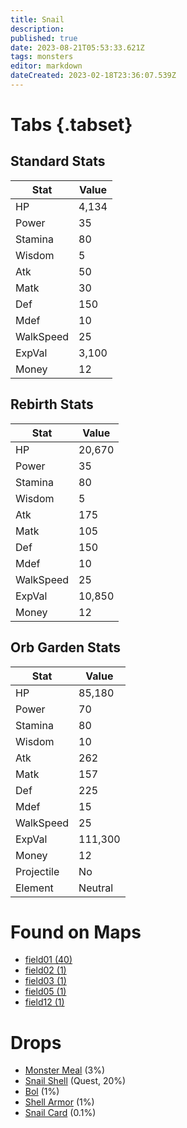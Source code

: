```yaml
---
title: Snail
description: 
published: true
date: 2023-08-21T05:53:33.621Z
tags: monsters
editor: markdown
dateCreated: 2023-02-18T23:36:07.539Z
---
```


# Tabs {.tabset}

## Standard Stats

|Stat|Value|
|-|-|
|HP|4,134|
|Power|35|
|Stamina|80|
|Wisdom|5|
|Atk|50|
|Matk|30|
|Def|150|
|Mdef|10|
|WalkSpeed|25|
|ExpVal|3,100|
|Money|12|
## Rebirth Stats

|Stat|Value|
|-|-|
|HP|20,670|
|Power|35|
|Stamina|80|
|Wisdom|5|
|Atk|175|
|Matk|105|
|Def|150|
|Mdef|10|
|WalkSpeed|25|
|ExpVal|10,850|
|Money|12|
## Orb Garden Stats

|Stat|Value|
|-|-|
|HP|85,180|
|Power|70|
|Stamina|80|
|Wisdom|10|
|Atk|262|
|Matk|157|
|Def|225|
|Mdef|15|
|WalkSpeed|25|
|ExpVal|111,300|
|Money|12|
|Projectile|No|
|Element|Neutral|

# Found on Maps
 * [field01 (40)](/maps/field01)
 * [field02 (1)](/maps/field02)
 * [field03 (1)](/maps/field03)
 * [field05 (1)](/maps/field05)
 * [field12 (1)](/maps/field12)

# Drops
 * [Monster Meal](/items/monster-meal) (3%)
 * [Snail Shell](/items/snail-shell) (Quest, 20%)
 * [Bol](/items/bol) (1%)
 * [Shell Armor](/items/shell-armor) (1%)
 * [Snail Card](/items/snail-card) (0.1%)
